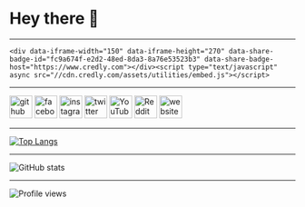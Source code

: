 # Hey there 👋

---

```
<div data-iframe-width="150" data-iframe-height="270" data-share-badge-id="fc9a674f-e2d2-48ed-8da3-8a76e53523b3" data-share-badge-host="https://www.credly.com"></div><script type="text/javascript" async src="//cdn.credly.com/assets/utilities/embed.js"></script>
```

---

[<img src='https://cdn.jsdelivr.net/npm/simple-icons@3.0.1/icons/github.svg' alt='github' height='40'>](https://github.com/grejty)  [<img src='https://cdn.jsdelivr.net/npm/simple-icons@3.0.1/icons/facebook.svg' alt='facebook' height='40'>](https://www.facebook.com/grejtyjetomeno)  [<img src='https://cdn.jsdelivr.net/npm/simple-icons@3.0.1/icons/instagram.svg' alt='instagram' height='40'>](https://www.instagram.com/grejtyjetomeno/)  [<img src='https://cdn.jsdelivr.net/npm/simple-icons@3.0.1/icons/twitter.svg' alt='twitter' height='40'>](https://twitter.com/grejtycs)  [<img src='https://cdn.jsdelivr.net/npm/simple-icons@3.0.1/icons/youtube.svg' alt='YouTube' height='40'>](https://www.youtube.com/channel/UCa_4FijAg1WRt67juqLaWtQ)  [<img src='https://cdn.jsdelivr.net/npm/simple-icons@3.0.1/icons/reddit.svg' alt='Reddit' height='40'>](https://www.reddit.com/user/grejty)  [<img src='https://cdn.jsdelivr.net/npm/simple-icons@3.0.1/icons/icloud.svg' alt='website' height='40'>](facebook.com/grejty)  

---

[![Top Langs](https://github-readme-stats.vercel.app/api/top-langs/?username=grejty)](https://github.com/anuraghazra/github-readme-stats)

---

![GitHub stats](https://github-readme-stats.vercel.app/api?username=grejty&show_icons=true&count_private=true)  

---

![Profile views](https://gpvc.arturio.dev/grejty)  
